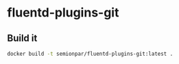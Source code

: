 # fluentd-plugins-git

## Build it

```bash
docker build -t semionpar/fluentd-plugins-git:latest .
```